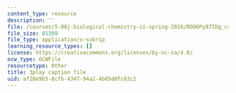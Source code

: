 ```yaml
---
content_type: resource
description: ''
file: /courses/5-08j-biological-chemistry-ii-spring-2016/RDO6Py97IDg_captions.vtt
file_size: 81399
file_type: application/x-subrip
learning_resource_types: []
license: https://creativecommons.org/licenses/by-nc-sa/4.0/
ocw_type: OCWFile
resourcetype: Other
title: 3play caption file
uid: af28e9b5-8cfb-4347-94a2-4b85d0fc63c2
---
```

